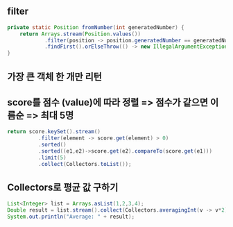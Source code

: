 ## filter
```java
private static Position fromNumber(int generatedNumber) {
    return Arrays.stream(Position.values())
            .filter(position -> position.generatedNumber == generatedNumber)
            .findFirst().orElseThrow(() -> new IllegalArgumentException(ERROR_GENERATED_NUMBER));
}
```
## 가장 큰 객체 한 개만 리턴


## score를 점수 (value)에 따라 정렬 => 점수가 같으면 이름순 => 최대 5명

```java
return score.keySet().stream()
          .filter(element -> score.get(element) > 0)
          .sorted()
          .sorted((e1,e2)->score.get(e2).compareTo(score.get(e1)))
          .limit(5)
          .collect(Collectors.toList());
```

## Collectors로 평균 값 구하기

```java
List<Integer> list = Arrays.asList(1,2,3,4);
Double result = list.stream().collect(Collectors.averagingInt(v -> v*2));
System.out.println("Average: " + result);
```
